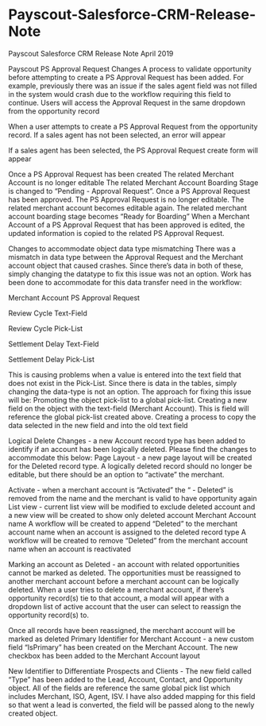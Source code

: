 # Payscout-Salesforce-CRM-Release-Note
Payscout Salesforce CRM Release Note April 2019

Payscout PS Approval Request Changes
A process to validate opportunity before attempting to create a PS Approval Request has been added.  For example, previously there was an issue if the sales agent field was not filled in the system would crash due to the workflow requiring this field to continue.  Users will access the Approval Request in the same dropdown from the opportunity record

When a user attempts to create a PS Approval Request from the opportunity record.
If a sales agent has not been selected, an error will appear

If a sales agent has been selected, the PS Approval Request create form will appear

Once a PS Approval Request has been created
The related Merchant Account is no longer editable
The related Merchant Account Boarding Stage is changed to “Pending - Approval Request”.
Once a PS Approval Request has been approved. 
The PS Approval Request is no longer editable.
The related merchant account becomes editable again.
The related merchant account boarding stage becomes “Ready for Boarding”
When a Merchant Account of a PS Approval Request that has been approved is edited, the updated information is copied to the related PS Approval Request.

Changes to accommodate object data type mismatching
There was a mismatch in data type between the Approval Request and the Merchant account object that caused crashes. Since there’s data in both of these, simply changing the datatype to fix this issue was not an option. Work has been done to accommodate for this data transfer need in the workflow:

Merchant Account
PS Approval Request

Review Cycle
Text-Field
 

Review Cycle
Pick-List



Settlement Delay
Text-Field
 

Settlement Delay
Pick-List



This is causing problems when a value is entered into the text field that does not exist in the Pick-List. Since there is data in the tables, simply changing the data-type is not an option. The approach for fixing this issue will be:
Promoting the object pick-list to a global pick-list.
Creating a new field on the object with the text-field (Merchant Account). This is field will reference the global pick-list created above.
Creating a process to copy the data selected in the new field and into the old text field

Logical Delete Changes - a new Account record type has been added to identify if an account has been logically deleted. Please find the changes to accommodate this below:
Page Layout - a new page layout will be created for the Deleted record type. A logically deleted record should no longer be editable, but there should be an option to “activate” the merchant.

Activate - when a merchant account is “Activated” the “ - Deleted” is removed from the name and the merchant is valid to have opportunity again
List view -  current list view will be modified to exclude deleted account and a new view will be created to show only deleted account
Merchant Account name 
A workflow will be created to append “Deleted” to the merchant account name when an account is assigned to the deleted record type
A workflow will be created to remove “Deleted” from the merchant account name when an account is reactivated

Marking an account as Deleted - an account with related opportunities cannot be marked as deleted. The opportunities must be reassigned to another merchant account before a merchant account can be logically deleted.
When a user tries to delete a merchant account, if there’s opportunity record(s) tie to that account, a modal will appear with a dropdown list of active account that the user can select to reassign the opportunity record(s) to.

Once all records have been reassigned, the merchant account will be marked as deleted
Primary Identifier for Merchant Account - a new custom field “IsPrimary” has been created on the Merchant Account.
The new checkbox has been added to the Merchant Account layout

New Identifier to Differentiate Prospects and Clients - The new field called “Type” has been added to the Lead, Account, Contact, and Opportunity  object. All of the fields are reference the same global pick list which includes Merchant, ISO, Agent, ISV. I have also added mapping for this field so that went a lead is converted, the field will be passed along to the newly created object. 
